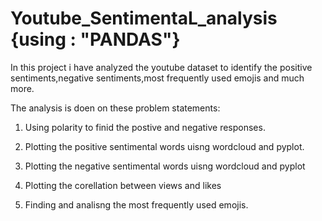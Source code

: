 
# Youtube_SentimentaL_analysis {using : "PANDAS"}

In this project i have analyzed the youtube dataset to identify the positive sentiments,negative sentiments,most frequently used emojis  and much more.

The analysis is doen on these problem statements:

1. Using polarity to finid the postive and negative responses.

2. Plotting the positive sentimental words uisng wordcloud and pyplot.

3. Plotting the negative sentimental words uisng wordcloud and pyplot

4. Plotting the corellation between views and likes

5. Finding and analisng  the most frequently used emojis.



